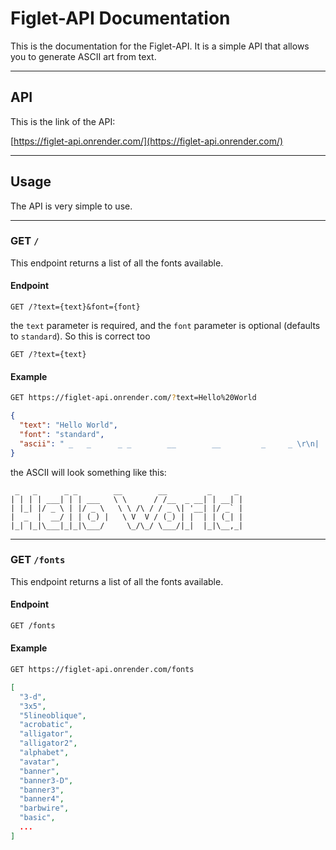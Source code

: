 # Figlet-API Documentation

This is the documentation for the Figlet-API. It is a simple API that allows you to generate ASCII art from text.

____

## API

This is the link of the API:

[https://figlet-api.onrender.com/](https://figlet-api.onrender.com/)

____

## Usage

The API is very simple to use.

____

### GET `/`

This endpoint returns a list of all the fonts available.

#### Endpoint

```
GET /?text={text}&font={font}
```

the `text` parameter is required, and the `font` parameter is optional (defaults to `standard`). So this is correct too

```
GET /?text={text}
```

#### Example

```bash
GET https://figlet-api.onrender.com/?text=Hello%20World
```

```json
{
  "text": "Hello World",
  "font": "standard",
  "ascii": " _   _      _ _        __        __         _     _ \r\n| | | | ___| | | ___   \\ \\      / /__  _ __| | __| |\r\n| |_| |/ _ \\ | |/ _ \\   \\ \\ /\\ / / _ \\| '__| |/ _` |\r\n|  _  |  __/ | | (_) |   \\ V  V / (_) | |  | | (_| |\r\n|_| |_|\\___|_|_|\\___/     \\_/\\_/ \\___/|_|  |_|\\__,_|\r\n"
}
```

the ASCII will look something like this:
```
 _   _      _ _        __        __         _     _
| | | | ___| | | ___   \ \      / /__  _ __| | __| |
| |_| |/ _ \ | |/ _ \   \ \ /\ / / _ \| '__| |/ _` |
|  _  |  __/ | | (_) |   \ V  V / (_) | |  | | (_| |
|_| |_|\___|_|_|\___/     \_/\_/ \___/|_|  |_|\__,_|

```

____

### GET `/fonts`

This endpoint returns a list of all the fonts available.

#### Endpoint

```bash
GET /fonts
```

#### Example

```bash
GET https://figlet-api.onrender.com/fonts
```

```json
[
  "3-d",
  "3x5",
  "5lineoblique",
  "acrobatic",
  "alligator",
  "alligator2",
  "alphabet",
  "avatar",
  "banner",
  "banner3-D",
  "banner3",
  "banner4",
  "barbwire",
  "basic",
  ...
]
```
